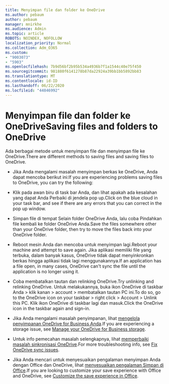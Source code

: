 ```yaml
---
title: Menyimpan file dan folder ke OneDrive
ms.author: pebaum
author: pebaum
manager: mnirkhe
ms.audience: Admin
ms.topic: article
ROBOTS: NOINDEX, NOFOLLOW
localization_priority: Normal
ms.collection: Adm_O365
ms.custom:
- "9003073"
- "5903"
ms.openlocfilehash: 7b9d56bf2b95b534a4936b7f1a1544c40e75f450
ms.sourcegitcommit: 981880f6141278b87da22924a39bb1bb5892bb83
ms.translationtype: MT
ms.contentlocale: id-ID
ms.lasthandoff: 06/22/2020
ms.locfileid: "44846992"
---
```

# <a name="saving-files-and-folders-to-onedrive"></a><span data-ttu-id="bc02b-102">Menyimpan file dan folder ke OneDrive</span><span class="sxs-lookup"><span data-stu-id="bc02b-102">Saving files and folders to OneDrive</span></span>

<span data-ttu-id="bc02b-103">Ada berbagai metode untuk menyimpan file dan menyimpan file ke OneDrive.</span><span class="sxs-lookup"><span data-stu-id="bc02b-103">There are different methods to saving files and saving files to OneDrive.</span></span>

- <span data-ttu-id="bc02b-104">Jika Anda mengalami masalah menyimpan berkas ke OneDrive, Anda dapat mencoba berikut ini:</span><span class="sxs-lookup"><span data-stu-id="bc02b-104">If you are experiencing problems saving files to OneDrive, you can try the following:</span></span>

- <span data-ttu-id="bc02b-105">Klik pada awan biru di task bar Anda, dan lihat apakah ada kesalahan yang dapat Anda Perbaiki di jendela pop up.</span><span class="sxs-lookup"><span data-stu-id="bc02b-105">Click on the blue cloud in your task bar, and see if there are any errors that you can correct in the pop up window.</span></span>
- <span data-ttu-id="bc02b-106">Simpan file di tempat Selain folder OneDrive Anda, lalu coba Pindahkan file kembali ke folder OneDrive Anda.</span><span class="sxs-lookup"><span data-stu-id="bc02b-106">Save the files somewhere other than your OneDrive folder, then try to move the files back into your OneDrive folder.</span></span>
- <span data-ttu-id="bc02b-107">Reboot mesin Anda dan mencoba untuk menyimpan lagi.</span><span class="sxs-lookup"><span data-stu-id="bc02b-107">Reboot your machine and attempt to save again.</span></span> <span data-ttu-id="bc02b-108">Jika aplikasi memiliki file yang terbuka, dalam banyak kasus, OneDrive tidak dapat menyinkronkan berkas hingga aplikasi tidak lagi menggunakannya.</span><span class="sxs-lookup"><span data-stu-id="bc02b-108">If an application has a file open, in many cases, OneDrive can't sync the file until the application is no longer using it.</span></span>
- <span data-ttu-id="bc02b-109">Coba membatalkan tautan dan relinking OneDrive.</span><span class="sxs-lookup"><span data-stu-id="bc02b-109">Try unlinking and relinking OneDrive.</span></span> <span data-ttu-id="bc02b-110">Untuk melakukannya, buka ikon OneDrive di taskbar Anda > klik kanan > account > membatalkan tautan PC ini.</span><span class="sxs-lookup"><span data-stu-id="bc02b-110">To do so, go to the OneDrive icon on your taskbar > right click > Account > Unlink this PC.</span></span> <span data-ttu-id="bc02b-111">Klik ikon OneDrive di taskbar lagi dan masuk.</span><span class="sxs-lookup"><span data-stu-id="bc02b-111">Click the OneDrive icon in the taskbar again and sign-in.</span></span>
- <span data-ttu-id="bc02b-112">Jika Anda mengalami masalah penyimpanan, lihat [mengelola penyimpanan OneDrive for Business Anda](https://support.microsoft.com/office/31519161-059c-4764-b6f8-f5cd29f7fe68).</span><span class="sxs-lookup"><span data-stu-id="bc02b-112">If you are experiencing a storage issue, see  [Manage your OneDrive for Business storage](https://support.microsoft.com/office/31519161-059c-4764-b6f8-f5cd29f7fe68).</span></span>
- <span data-ttu-id="bc02b-113">Untuk info pemecahan masalah selengkapnya, lihat [memperbaiki masalah sinkronisasi OneDrive](https://docs.microsoft.com/alchemyinsights/fix-onedrive-sync-issues).</span><span class="sxs-lookup"><span data-stu-id="bc02b-113">For more troubleshooting info, see  [Fix OneDrive sync issues](https://docs.microsoft.com/alchemyinsights/fix-onedrive-sync-issues).</span></span>  
- <span data-ttu-id="bc02b-114">Jika Anda mencari untuk menyesuaikan pengalaman menyimpan Anda dengan Office dan OneDrive, lihat [menyesuaikan pengalaman Simpan di Office](https://support.microsoft.com/office/786200a7-f5f2-4d26-a3ae-b78c60dd5d3b).</span><span class="sxs-lookup"><span data-stu-id="bc02b-114">If you are looking to customize your save experience with Office and OneDrive, see  [Customize the save experience in Office](https://support.microsoft.com/office/786200a7-f5f2-4d26-a3ae-b78c60dd5d3b).</span></span>
